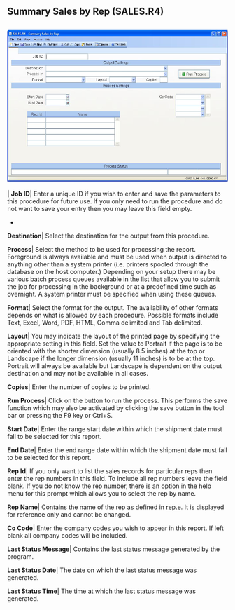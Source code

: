 ## Summary Sales by Rep (SALES.R4)
<PageHeader />

##

![](./SALES-R4-1.jpg)

| **Job ID**|  Enter a unique ID if you wish to enter and save the parameters
to this procedure for future use. If you only need to run the procedure and do
not want to save your entry then you may leave this field empty.

-  
**Destination**|  Select the destination for the output from this procedure.

**Process**|  Select the method to be used for processing the report.
Foreground is always available and must be used when output is directed to
anything other than a system printer (i.e. printers spooled through the
database on the host computer.) Depending on your setup there may be various
batch process queues available in the list that allow you to submit the job
for processing in the background or at a predefined time such as overnight. A
system printer must be specified when using these queues.

**Format**|  Select the format for the output. The availability of other
formats depends on what is allowed by each procedure. Possible formats include
Text, Excel, Word, PDF, HTML, Comma delimited and Tab delimited.

**Layout**|  You may indicate the layout of the printed page by specifying the
appropriate setting in this field. Set the value to Portrait if the page is to
be oriented with the shorter dimension (usually 8.5 inches) at the top or
Landscape if the longer dimension (usually 11 inches) is to be at the top.
Portrait will always be available but Landscape is dependent on the output
destination and may not be available in all cases.

**Copies**|  Enter the number of copies to be printed.

**Run Process**|  Click on the button to run the process. This performs the
save function which may also be activated by clicking the save button in the
tool bar or pressing the F9 key or Ctrl+S.

**Start Date**|  Enter the range start date within which the shipment date
must fall to be selected for this report.

**End Date**|  Enter the end range date within which the shipment date must
fall to be selected for this report.

**Rep Id**|  If you only want to list the sales records for particular reps
then enter the rep numbers in this field. To include all rep numbers leave the
field blank. If you do not know the rep number, there is an option in the help
menu for this prompt which allows you to select the rep by name.

**Rep Name**|  Contains the name of the rep as defined in [rep.e](../Rep-e/README.md).
It is displayed for reference only and cannot be changed.

**Co Code**|  Enter the company codes you wish to appear in this report. If
left blank all company codes will be included.

**Last Status Message**|  Contains the last status message generated by the
program.

**Last Status Date**|  The date on which the last status message was
generated.

**Last Status Time**|  The time at which the last status message was
generated.


<badge text= "Version 8.10.57 " vertical="middle" />

<PageFooter />
